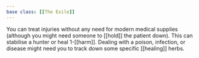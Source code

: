 ```yaml
---
base class: [[The Exile]]
---
```

 You can treat injuries without any need for modern medical supplies (although you might need someone to [[hold]] the patient down). This can stabilise a hunter or heal 1-[[harm]]. Dealing with a poison, infection, or disease might need you to track down some specific [[healing]] herbs. 